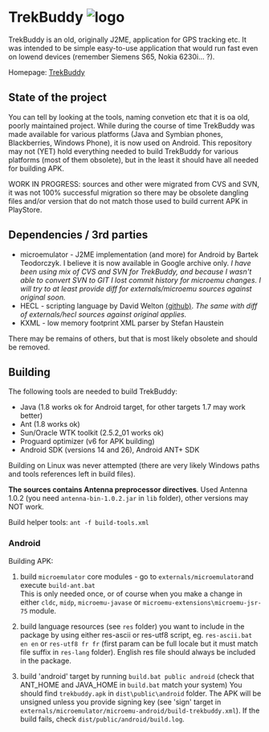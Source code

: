 # TrekBuddy   ![logo](http://www.trekbuddy.net/icon.svg "Logo")
TrekBuddy is an old, originally J2ME, application for GPS tracking etc. It was intended to be simple easy-to-use application that would run fast even on lowend devices (remember Siemens S65, Nokia 6230i... ?).

Homepage: [TrekBuddy](http://www.trekbuddy.net/)

## State of the project
You can tell by looking at the tools, naming convetion etc that it is oa old, poorly maintained project. While during the course of time TrekBuddy was made available for various platforms (Java and Symbian phones, Blackberries, Windows Phone), it is now used on Android. This repository may not (YET) hold everything needed to build TrekBuddy for various platforms (most of them obsolete), but in the least it should have all needed for building APK. 

WORK IN PROGRESS: sources and other were migrated from CVS and SVN, it was not 100% successful migration so there may be obsolete dangling files and/or version that do not match those used to build current APK in PlayStore.

## Dependencies / 3rd parties
- microemulator - J2ME implementation (and more) for Android by Bartek Teodorczyk. I believe it is now available in Google archive only. _I have been using mix of CVS and SVN for TrekBuddy, and because I wasn't able to convert SVN to GIT I lost commit history for microemu changes. I will try to at least provide diff for externals/microemu sources against original soon._
- HECL - scripting language by David Welton [(github)](https://github.com/davidw/hecl). _The same with diff of externals/hecl sources against original applies._
- KXML - low memory footprint XML parser by Stefan Haustein

There may be remains of others, but that is most likely obsolete and should be removed.

## Building
The following tools are needed to build TrekBuddy:
- Java (1.8 works ok for Android target, for other targets 1.7 may work better)
- Ant (1.8 works ok)
- Sun/Oracle WTK toolkit (2.5.2_01 works ok) 
- Proguard optimizer (v6 for APK building)
- Android SDK (versions 14 and 26), Android ANT+ SDK

Building on Linux was never attempted (there are very likely Windows paths and tools references left in build files).

__The sources contains Antenna preprocessor directives__. Used Antenna 1.0.2 (you need `antenna-bin-1.0.2.jar` in `lib` folder), other versions may NOT work.

Build helper tools:
`ant -f build-tools.xml`

### Android
Building APK:

1. build `microemulator` core modules - go to `externals/microemulator`and execute `build-ant.bat`  
This is only needed once, or of course when you make a change in either `cldc`, `midp`, `microemu-javase` or `microemu-extensions\microemu-jsr-75` module.

2. build language resources (see `res` folder) you want to include in the package by using either res-ascii or res-utf8 script, eg. `res-ascii.bat en en` or `res-utf8 fr fr` (first param can be full locale but it must match file suffix in `res-lang` folder). English res file should always be included in the package.

3. build 'android' target by running `build.bat public android`  (check that ANT_HOME and JAVA_HOME in `build.bat` match your system)
You should find `trekbuddy.apk` in `dist\public\android` folder. The APK will be unsigned unless you provide signing key (see 'sign' target in `externals/microemulator/microemu-android/build-trekbuddy.xml`). If the build fails, check `dist/public/android/build.log`.


